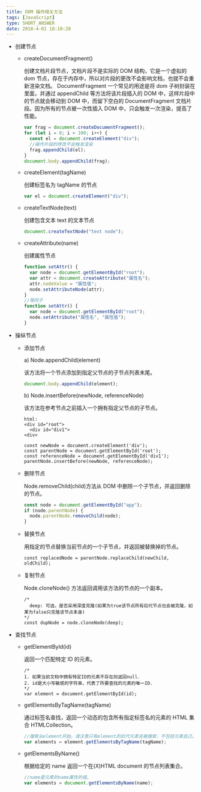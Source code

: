 ```yaml
---
title: DOM 操作相关方法
tags: [JavaScript]
type: SHORT_ANSWER
date: 2018-4-01 18:10:20
---
```


- 创建节点

  - createDocumentFragment()

    创建文档片段节点，文档片段不是实际的 DOM 结构，它是一个虚拟的 dom 节点，存在于内存中，所以对片段的更改不会影响文档，也就不会重新渲染文档。
    DocumentFragment 一个常见的用途是将 dom 子树封装在里面，并通过 appendChild 等方法将该片段插入的 DOM 中，这样片段中的节点就会移动到 DOM 中，而留下空白的 DocumentFragment 文档片段。因为所有的节点被一次性插入 DOM 中，只会触发一次渲染，提高了性能。

    ```js
    var frag = document.createDocumentFragment();
    for (let i = 0; i < 100; i++) {
      const el = document.createElement("div");
      //操作片段的修改不会触发渲染
      frag.appendChild(el);
    }
    document.body.appendChild(frag);
    ```

  - createElement(tagName)

    创建标签名为 tagName 的节点

    ```js
    var el = document.createElement("div");
    ```

  - createTextNode(text)

    创建包含文本 text 的文本节点

    ```js
    document.createTextNode("text node");
    ```

  - createAttribute(name)

    创建属性节点

    ```js
    function setAttr() {
      var node = document.getElementById("root");
      var attr = document.createAttribute("属性名");
      attr.nodeValue = "属性值";
      node.setAttributeNode(attr);
    }
    //等同于
    function setAttr() {
      var node = document.getElementById("root");
      node.setAttribute("属性名", "属性值");
    }
    ```

- 操纵节点

  - 添加节点

    a) Node.appendChild(element)

    该方法将一个节点添加到指定父节点的子节点列表末尾。

    ```js
    document.body.appendChild(element);
    ```

    b) Node.insertBefore(newNode, referenceNode)

    该方法在参考节点之前插入一个拥有指定父节点的子节点。

    ```
    html:
    <div id="root">
      <div id="div1">
    <div>

    const newNode = document.createElement('div');
    const parentNode = document.getElementById('root');
    const referenceNode = document.getElementById('div1');
    parentNode.insertBefore(newNode, referenceNode);
    ```

  - 删除节点

    Node.removeChild(child)方法从 DOM 中删除一个子节点，并返回删除的节点。

    ```js
    const node = document.getElementById("app");
    if (node.parentNode) {
      node.parentNode.removeChild(node);
    }
    ```

  - 替换节点

    用指定的节点替换当前节点的一个子节点，并返回被替换掉的节点。

    ```
    const replacedNode = parentNode.replaceChild(newChild, oldChild);
    ```

  - 复制节点

    Node.cloneNode() 方法返回调用该方法的节点的一个副本。

    ```
    /*
      deep: 可选，是否采用深度克隆(如果为true该节点所有后代节点也会被克隆，如果为false只克隆该节点本身)
    */
    const dupNode = node.cloneNode(deep);
    ```

- 查找节点

  - getElementById(id)

    返回一个匹配特定 ID 的元素。

    ```
    /*
    1. 如果当前文档中拥有特定ID的元素不存在则返回null.
    2. id是大小写敏感的字符串，代表了所要查找的元素的唯一ID.
    */
    var element = document.getElementById(id);
    ```

  - getElementsByTagName(tagName)

    通过标签名查找，返回一个动态的包含所有指定标签名的元素的 HTML 集合 HTMLCollection。

    ```js
    //搜索从element开始。请注意只有element的后代元素会被搜索，不包括元素自己。
    var elements = element.getElementsByTagName(tagName);
    ```

  - getElementsByName()

    根据给定的 name 返回一个在(X)HTML document 的节点列表集合。

    ```js
    //name是元素的name属性的值。
    var elements = document.getElementsByName(name);
    ```
